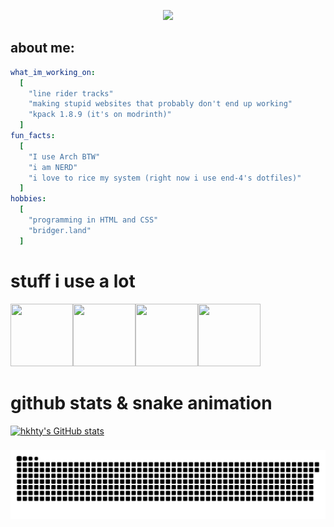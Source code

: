 <p align="center">
<img src="https://capsule-render.vercel.app/api?type=rounded&height=300&color=gradient&text=hey,%20i'm%20obtanium&fontColor=FFFFF&desc=gamer,%20tech%20nerd,%20and%20proud%20arch%20user&descAlignY=70&descSize=42">
</p>

<h2>about me:</h2>

```yaml
what_im_working_on:
  [
    "line rider tracks"
    "making stupid websites that probably don't end up working"
    "kpack 1.8.9 (it's on modrinth)"
  ]
fun_facts:
  [
    "I use Arch BTW"
    "i am NERD"
    "i love to rice my system (right now i use end-4's dotfiles)"
  ]
hobbies:
  [
    "programming in HTML and CSS"
    "bridger.land"
  ]
```
# stuff i use a lot

<img src="https://cdn.jsdelivr.net/gh/devicons/devicon@latest/icons/firefox/firefox-original-wordmark.svg" width="100" height="100"/><img src="https://cdn.jsdelivr.net/gh/devicons/devicon@latest/icons/archlinux/archlinux-original-wordmark.svg" width="100" height="100"/><img src="https://cdn.jsdelivr.net/gh/devicons/devicon@latest/icons/html5/html5-original.svg" width="100" height="100"/><img src="https://cdn.jsdelivr.net/gh/devicons/devicon@latest/icons/css3/css3-original.svg" width="100" height="100"/>

# github stats & snake animation
[![hkhty's GitHub stats](https://github-readme-stats.vercel.app/api?username=obtaniumm&theme=dark)](https://github.com/anuraghazra/github-readme-stats)
<br clear="both">
###
<img src="https://raw.githubusercontent.com/nonxistnt/nonxistnt/output/snake.svg" alt="Snake animation" />
